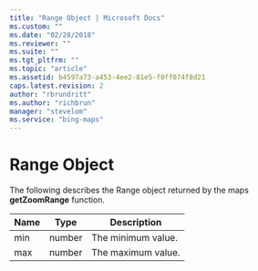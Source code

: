 ```yaml
---
title: "Range Object | Microsoft Docs"
ms.custom: ""
ms.date: "02/28/2018"
ms.reviewer: ""
ms.suite: ""
ms.tgt_pltfrm: ""
ms.topic: "article"
ms.assetid: b4597a73-a453-4ee2-81e5-f0ff074f8d21
caps.latest.revision: 2
author: "rbrundritt"
ms.author: "richbrun"
manager: "stevelom"
ms.service: "bing-maps"
---
```

# Range Object
The following describes the Range object returned by the maps **getZoomRange** function.

| Name     | Type     | Description        |
|----------|----------|--------------------|
| min      | number   | The minimum value. |
| max      | number   | The maximum value. |
